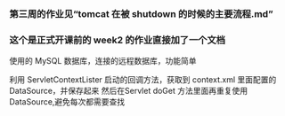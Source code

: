 ### 第三周的作业见“tomcat 在被 shutdown 的时候的主要流程.md”


















### 这个是正式开课前的 week2 的作业直接加了一个文档

使用的 MySQL 数据库，连接的远程数据库，功能简单

利用 ServletContextLister 启动的回调方法，获取到 context.xml 里面配置的 DataSource，并保存起来
然后在Servlet doGet 方法里面再重复使用 DataSource,避免每次都需要查找

